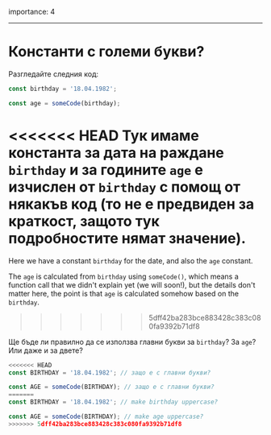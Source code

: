 importance: 4

---

# Константи с големи букви?

Разгледайте следния код:

```js
const birthday = '18.04.1982';

const age = someCode(birthday);
```

<<<<<<< HEAD
Тук имаме константа за дата на раждане `birthday` и за годините `age` е изчислен от `birthday` с помощ от някакъв код (то не е предвиден за краткост, защото тук подробностите нямат значение).
=======
Here we have a constant `birthday` for the date, and also the `age` constant.

The `age` is calculated from `birthday` using `someCode()`, which means a function call that we didn't explain yet (we will soon!), but the details don't matter here, the point is that `age` is calculated somehow based on the `birthday`.
>>>>>>> 5dff42ba283bce883428c383c080fa9392b71df8

Ще бъде ли правилно да се използва главни букви за `birthday`? За `age`? Или даже и за двете?

```js
<<<<<<< HEAD
const BIRTHDAY = '18.04.1982'; // защо е с главни букви?

const AGE = someCode(BIRTHDAY); // защо е с главни букви?
=======
const BIRTHDAY = '18.04.1982'; // make birthday uppercase?

const AGE = someCode(BIRTHDAY); // make age uppercase?
>>>>>>> 5dff42ba283bce883428c383c080fa9392b71df8
```
